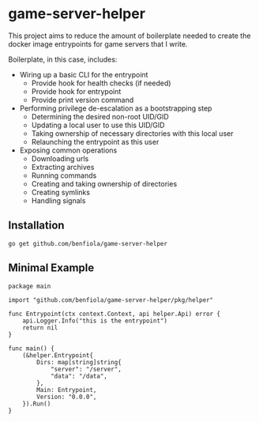 # game-server-helper

This project aims to reduce the amount of boilerplate needed to create the docker image entrypoints for game servers that I write.

Boilerplate, in this case, includes:

- Wiring up a basic CLI for the entrypoint
  - Provide hook for health checks (if needed)
  - Provide hook for entrypoint
  - Provide print version command
- Performing privilege de-escalation as a bootstrapping step
  - Determining the desired non-root UID/GID
  - Updating a local user to use this UID/GID
  - Taking ownership of necessary directories with this local user
  - Relaunching the entrypoint as this user
- Exposing common operations
  - Downloading urls
  - Extracting archives
  - Running commands
  - Creating and taking ownership of directories
  - Creating symlinks
  - Handling signals

## Installation

```shell
go get github.com/benfiola/game-server-helper
```

## Minimal Example

```golang
package main

import "github.com/benfiola/game-server-helper/pkg/helper"

func Entrypoint(ctx context.Context, api helper.Api) error {
    api.Logger.Info("this is the entrypoint")
    return nil
}

func main() {
    (&helper.Entrypoint{
        Dirs: map[string]string{
            "server": "/server",
            "data": "/data",
        },
        Main: Entrypoint,
        Version: "0.0.0",
    }).Run()
}
```
